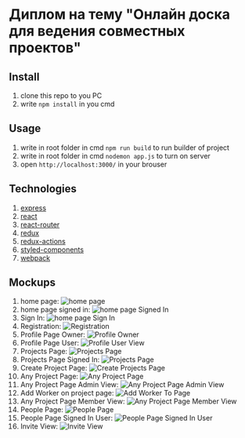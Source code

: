 # Диплом на тему "Онлайн доска для ведения совместных проектов"

## Install
1) clone this repo to you PC
2) write `npm install` in you cmd

## Usage
1) write in root folder in cmd `npm run build` to run builder of project
2) write in root folder in cmd `nodemon app.js` to turn on server 
3) open `http://localhost:3000/` in your brouser
## Technologies
1) [express](https://expressjs.com/)
2) [react](https://reactjs.org/)
3) [react-router](https://github.com/ReactTraining/react-router)
4) [redux](https://redux.js.org/)
5) [redux-actions](https://redux-actions.js.org/)
6) [styled-components](https://www.styled-components.com/) 
7) [webpack](https://webpack.js.org/)
## Mockups
1) home page:
![home page](mockups/images/1_Home_Page.png)
2) home page signed in:
![home page Signed In](mockups/images/3_Home_Page_Signed_In.png)
3) Sign In:
![home page Sign In](mockups/images/2_Home_Page_Sign_In.png)
4) Registration:
![Registration](mockups/images/4_Registration.png)
5) Profile Page Owner:
![Profile Owner](mockups/images/5_Profile_Page_Owner_View.png)
6) Profile Page User:
![Profile User View](mockups/images/6_Profile_Page_User_View.png)
7) Projects Page:
![Projects Page](mockups/images/7_Projects_Page.png)
8) Projects Page Signed In:
![Projects Page](mockups/images/8_Projects_Page_Signed_In.png)
9) Create Project Page:
![Create Projects Page](mockups/images/9_Create_Project_Page.png)
10) Any Project Page:
![Any Project Page](mockups/images/10_Any_Project_Page.png)
11) Any Project Page Admin View:
![Any Project Page Admin View](mockups/images/11_Any_Project_Page_Admin_View.png)
12) Add Worker on project page:
![Add Worker To Page](mockups/images/12_Any_Project_Page_Admin_Add_Worker.png)
13) Any Project Page Member View: 
![Any Project Page Member View](mockups/images/13_Any_Project_Page_Member_View.png)
14) People Page:
![People Page](mockups/images/14_People_Page.png)
15) People Page Signed In User:
![People Page Signed In User](mockups/images/15_People_Page_Signed_In_User.png)
16) Invite View:
![Invite View](mockups/images/16_Invite_View.png)